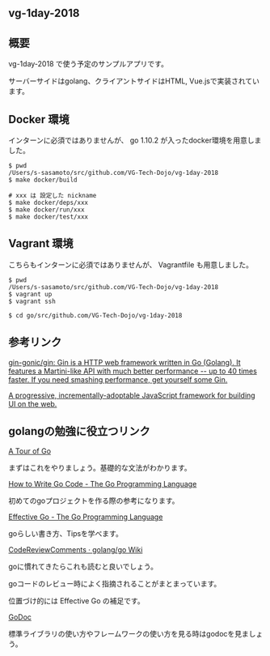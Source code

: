 vg-1day-2018
---

## 概要

vg-1day-2018 で使う予定のサンプルアプリです。

サーバーサイドはgolang、クライアントサイドはHTML, Vue.jsで実装されています。

## Docker 環境

インターンに必須ではありませんが、 go 1.10.2 が入ったdocker環境を用意しました。

```
$ pwd
/Users/s-sasamoto/src/github.com/VG-Tech-Dojo/vg-1day-2018
$ make docker/build

# xxx は 設定した nickname
$ make docker/deps/xxx
$ make docker/run/xxx
$ make docker/test/xxx
```

## Vagrant 環境

こちらもインターンに必須ではありませんが、 Vagrantfile も用意しました。

```
$ pwd
/Users/s-sasamoto/src/github.com/VG-Tech-Dojo/vg-1day-2018
$ vagrant up
$ vagrant ssh

$ cd go/src/github.com/VG-Tech-Dojo/vg-1day-2018
```

## 参考リンク

[gin-gonic/gin: Gin is a HTTP web framework written in Go (Golang). It features a Martini-like API with much better performance -- up to 40 times faster. If you need smashing performance, get yourself some Gin.](https://github.com/gin-gonic/gin)


[A progressive, incrementally-adoptable JavaScript framework for building UI on the web.](https://jp.vuejs.org)

## golangの勉強に役立つリンク

[A Tour of Go](https://tour.golang.org/welcome/1)

まずはこれをやりましょう。基礎的な文法がわかります。

[How to Write Go Code - The Go Programming Language](https://golang.org/doc/code.html)

初めてのgoプロジェクトを作る際の参考になります。

[Effective Go - The Go Programming Language](https://golang.org/doc/effective_go.html)

goらしい書き方、Tipsを学べます。

[CodeReviewComments · golang/go Wiki](https://github.com/golang/go/wiki/CodeReviewComments)

goに慣れてきたらこれも読むと良いでしょう。

goコードのレビュー時によく指摘されることがまとまっています。

位置づけ的には Effective Go の補足です。

[GoDoc](https://godoc.org/)

標準ライブラリの使い方やフレームワークの使い方を見る時はgodocを見ましょう。

